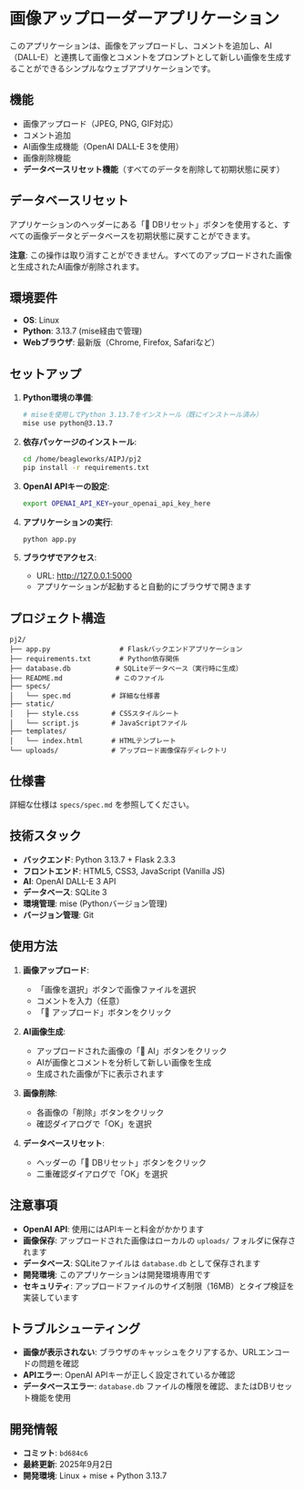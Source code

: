 # 画像アップローダーアプリケーション

このアプリケーションは、画像をアップロードし、コメントを追加し、AI（DALL-E）と連携して画像とコメントをプロンプトとして新しい画像を生成することができるシンプルなウェブアプリケーションです。

## 機能
- 画像アップロード（JPEG, PNG, GIF対応）
- コメント追加
- AI画像生成機能（OpenAI DALL-E 3を使用）
- 画像削除機能
- **データベースリセット機能**（すべてのデータを削除して初期状態に戻す）

## データベースリセット
アプリケーションのヘッダーにある「🔄 DBリセット」ボタンを使用すると、すべての画像データとデータベースを初期状態に戻すことができます。

**注意**: この操作は取り消すことができません。すべてのアップロードされた画像と生成されたAI画像が削除されます。

## 環境要件
- **OS**: Linux
- **Python**: 3.13.7 (mise経由で管理)
- **Webブラウザ**: 最新版（Chrome, Firefox, Safariなど）

## セットアップ
1. **Python環境の準備**:
   ```bash
   # miseを使用してPython 3.13.7をインストール（既にインストール済み）
   mise use python@3.13.7
   ```

2. **依存パッケージのインストール**:
   ```bash
   cd /home/beagleworks/AIPJ/pj2
   pip install -r requirements.txt
   ```

3. **OpenAI APIキーの設定**:
   ```bash
   export OPENAI_API_KEY=your_openai_api_key_here
   ```

4. **アプリケーションの実行**:
   ```bash
   python app.py
   ```

5. **ブラウザでアクセス**:
   - URL: http://127.0.0.1:5000
   - アプリケーションが起動すると自動的にブラウザで開きます

## プロジェクト構造
```
pj2/
├── app.py                 # Flaskバックエンドアプリケーション
├── requirements.txt       # Python依存関係
├── database.db           # SQLiteデータベース（実行時に生成）
├── README.md             # このファイル
├── specs/
│   └── spec.md          # 詳細な仕様書
├── static/
│   ├── style.css        # CSSスタイルシート
│   └── script.js        # JavaScriptファイル
├── templates/
│   └── index.html       # HTMLテンプレート
└── uploads/             # アップロード画像保存ディレクトリ
```

## 仕様書
詳細な仕様は `specs/spec.md` を参照してください。

## 技術スタック
- **バックエンド**: Python 3.13.7 + Flask 2.3.3
- **フロントエンド**: HTML5, CSS3, JavaScript (Vanilla JS)
- **AI**: OpenAI DALL-E 3 API
- **データベース**: SQLite 3
- **環境管理**: mise (Pythonバージョン管理)
- **バージョン管理**: Git

## 使用方法
1. **画像アップロード**:
   - 「画像を選択」ボタンで画像ファイルを選択
   - コメントを入力（任意）
   - 「🚀 アップロード」ボタンをクリック

2. **AI画像生成**:
   - アップロードされた画像の「🤖 AI」ボタンをクリック
   - AIが画像とコメントを分析して新しい画像を生成
   - 生成された画像が下に表示されます

3. **画像削除**:
   - 各画像の「削除」ボタンをクリック
   - 確認ダイアログで「OK」を選択

4. **データベースリセット**:
   - ヘッダーの「🔄 DBリセット」ボタンをクリック
   - 二重確認ダイアログで「OK」を選択

## 注意事項
- **OpenAI API**: 使用にはAPIキーと料金がかかります
- **画像保存**: アップロードされた画像はローカルの `uploads/` フォルダに保存されます
- **データベース**: SQLiteファイルは `database.db` として保存されます
- **開発環境**: このアプリケーションは開発環境専用です
- **セキュリティ**: アップロードファイルのサイズ制限（16MB）とタイプ検証を実装しています

## トラブルシューティング
- **画像が表示されない**: ブラウザのキャッシュをクリアするか、URLエンコードの問題を確認
- **APIエラー**: OpenAI APIキーが正しく設定されているか確認
- **データベースエラー**: `database.db` ファイルの権限を確認、またはDBリセット機能を使用

## 開発情報
- **コミット**: `bd684c6`
- **最終更新**: 2025年9月2日
- **開発環境**: Linux + mise + Python 3.13.7
